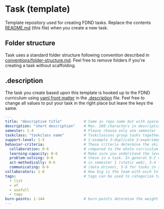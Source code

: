 # Task (template)
Template repository used for creating FDND tasks. Replace the contents [README.md](README.md) (this file) when you create a new task.

## Folder structure
Task uses a standard folder structure following convention described in [conventions/folder-structure.md](https://github.com/fdnd/conventions/blob/master/folder-structure.md). Feel free to remove folders if you're creating a task without scaffolding.

## .description
The task you create based upon this template is hooked up to the FDND curriculum using [yaml front matter](https://assemble.io/docs/YAML-front-matter.html) in the [.description](.description) file. Feel free to change all values to put your task in the right place but leave the keys the same.

```YAML
---
title: "descriptive title"          # Same as repo name but with spaces and caps 
description: "short description"    # Max. 280 characters in description
semester: 1-4                       # Please choose only one semester
taskclass: "taskclass name"         # Taskclassses group tasks together in a semester
support-level: 1-5                  # 1:example 2:duplicate 3:experiment 4:extension 5:autonomous
behavior-criteria:                  # These criteria determine the skill level of a task
  collaboration: 0-6                # compared to the whole curriculum on a 6 point scale.
  learning-capacity: 0-6            # Make sure you understand the levels before changing
  problem-solving: 0-6              # these in a task. In general 0-2 will be used for tasks
  act-methodically: 0-6             # in semester 1 (static web), 3-4 for tasks in semester 2
  communicating: 0-6                # (data driven), 5-6 for tasks in semester 3 (wtf?!).
collaborators: 1-8                  # How big is the team with wich to adress this task.
tags:                               # tags can be used to categorize tasks
  - list                                        
  - of
  - usefull
  - tags
burn-points: 1-144                  # burn-points determine the weight of a task
---
```